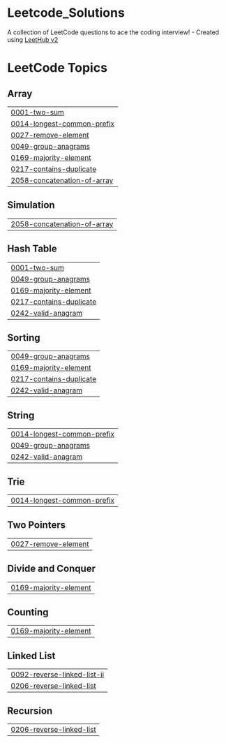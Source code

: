 # Leetcode_Solutions
A collection of LeetCode questions to ace the coding interview! - Created using [LeetHub v2](https://github.com/arunbhardwaj/LeetHub-2.0)

<!---LeetCode Topics Start-->
# LeetCode Topics
## Array
|  |
| ------- |
| [0001-two-sum](https://github.com/meenakshisri/Leetcode_Solutions/tree/master/0001-two-sum) |
| [0014-longest-common-prefix](https://github.com/meenakshisri/Leetcode_Solutions/tree/master/0014-longest-common-prefix) |
| [0027-remove-element](https://github.com/meenakshisri/Leetcode_Solutions/tree/master/0027-remove-element) |
| [0049-group-anagrams](https://github.com/meenakshisri/Leetcode_Solutions/tree/master/0049-group-anagrams) |
| [0169-majority-element](https://github.com/meenakshisri/Leetcode_Solutions/tree/master/0169-majority-element) |
| [0217-contains-duplicate](https://github.com/meenakshisri/Leetcode_Solutions/tree/master/0217-contains-duplicate) |
| [2058-concatenation-of-array](https://github.com/meenakshisri/Leetcode_Solutions/tree/master/2058-concatenation-of-array) |
## Simulation
|  |
| ------- |
| [2058-concatenation-of-array](https://github.com/meenakshisri/Leetcode_Solutions/tree/master/2058-concatenation-of-array) |
## Hash Table
|  |
| ------- |
| [0001-two-sum](https://github.com/meenakshisri/Leetcode_Solutions/tree/master/0001-two-sum) |
| [0049-group-anagrams](https://github.com/meenakshisri/Leetcode_Solutions/tree/master/0049-group-anagrams) |
| [0169-majority-element](https://github.com/meenakshisri/Leetcode_Solutions/tree/master/0169-majority-element) |
| [0217-contains-duplicate](https://github.com/meenakshisri/Leetcode_Solutions/tree/master/0217-contains-duplicate) |
| [0242-valid-anagram](https://github.com/meenakshisri/Leetcode_Solutions/tree/master/0242-valid-anagram) |
## Sorting
|  |
| ------- |
| [0049-group-anagrams](https://github.com/meenakshisri/Leetcode_Solutions/tree/master/0049-group-anagrams) |
| [0169-majority-element](https://github.com/meenakshisri/Leetcode_Solutions/tree/master/0169-majority-element) |
| [0217-contains-duplicate](https://github.com/meenakshisri/Leetcode_Solutions/tree/master/0217-contains-duplicate) |
| [0242-valid-anagram](https://github.com/meenakshisri/Leetcode_Solutions/tree/master/0242-valid-anagram) |
## String
|  |
| ------- |
| [0014-longest-common-prefix](https://github.com/meenakshisri/Leetcode_Solutions/tree/master/0014-longest-common-prefix) |
| [0049-group-anagrams](https://github.com/meenakshisri/Leetcode_Solutions/tree/master/0049-group-anagrams) |
| [0242-valid-anagram](https://github.com/meenakshisri/Leetcode_Solutions/tree/master/0242-valid-anagram) |
## Trie
|  |
| ------- |
| [0014-longest-common-prefix](https://github.com/meenakshisri/Leetcode_Solutions/tree/master/0014-longest-common-prefix) |
## Two Pointers
|  |
| ------- |
| [0027-remove-element](https://github.com/meenakshisri/Leetcode_Solutions/tree/master/0027-remove-element) |
## Divide and Conquer
|  |
| ------- |
| [0169-majority-element](https://github.com/meenakshisri/Leetcode_Solutions/tree/master/0169-majority-element) |
## Counting
|  |
| ------- |
| [0169-majority-element](https://github.com/meenakshisri/Leetcode_Solutions/tree/master/0169-majority-element) |
## Linked List
|  |
| ------- |
| [0092-reverse-linked-list-ii](https://github.com/meenakshisri/Leetcode_Solutions/tree/master/0092-reverse-linked-list-ii) |
| [0206-reverse-linked-list](https://github.com/meenakshisri/Leetcode_Solutions/tree/master/0206-reverse-linked-list) |
## Recursion
|  |
| ------- |
| [0206-reverse-linked-list](https://github.com/meenakshisri/Leetcode_Solutions/tree/master/0206-reverse-linked-list) |
<!---LeetCode Topics End-->